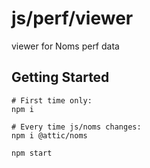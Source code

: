 # js/perf/viewer

viewer for Noms perf data

## Getting Started

```
# First time only:
npm i

# Every time js/noms changes:
npm i @attic/noms

npm start
```
